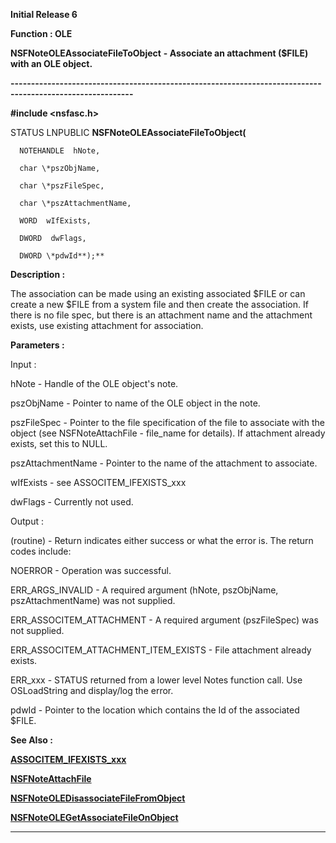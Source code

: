 




<!--
 /\* Font Definitions \*/
 @font-face
 {font-family:Helv;
 panose-1:2 11 6 4 2 2 2 3 2 4;}
@font-face
 {font-family:"Cambria Math";
 panose-1:2 4 5 3 5 4 6 3 2 4;}
 /\* Style Definitions \*/
 p.MsoNormal, li.MsoNormal, div.MsoNormal
 {margin-top:0cm;
 margin-right:0cm;
 margin-bottom:8.0pt;
 margin-left:0cm;
 line-height:107%;
 font-size:11.0pt;
 font-family:"Calibri",sans-serif;}
.MsoChpDefault
 {font-size:11.0pt;}
.MsoPapDefault
 {margin-bottom:8.0pt;
 line-height:107%;}
 /\* Page Definitions \*/
 @page WordSection1
 {size:612.0pt 792.0pt;
 margin:72.0pt 72.0pt 72.0pt 72.0pt;}
div.WordSection1
 {page:WordSection1;}
-->




**Initial Release 6**



**Function : OLE**



**NSFNoteOLEAssociateFileToObject** **- Associate
an attachment ($FILE) with an OLE object.**


**----------------------------------------------------------------------------------------------------------**



**#include <nsfasc.h>**



STATUS
LNPUBLIC **NSFNoteOLEAssociateFileToObject(**  

      NOTEHANDLE  hNote,  

      char \*pszObjName,  

      char \*pszFileSpec,  

      char \*pszAttachmentName,  

      WORD  wIfExists,  

      DWORD  dwFlags,  

      DWORD \*pdwId**);**



**Description :**



The
association can be made using an existing associated $FILE or can create a new
$FILE from a system file and then create the association.  If there is no file
spec, but there is an attachment name and the attachment exists, use existing
attachment for association.


 


**Parameters :**



Input :  

hNote  -  Handle of the OLE object's note.  

  

pszObjName  -  Pointer to name of the OLE object in the note.  

  

pszFileSpec  -  Pointer to the file specification of the file to associate with
the object (see NSFNoteAttachFile - file\_name for details).  If attachment
already exists, set this to NULL.  

  

pszAttachmentName  -  Pointer to the name of the attachment to associate.  

  

wIfExists  -  see ASSOCITEM\_IFEXISTS\_xxx  

  

dwFlags  -  Currently not used.  

  




Output :  

(routine)  -  Return indicates either success or what the error is. The return
codes include:   

  

NOERROR - Operation was successful.  

  

ERR\_ARGS\_INVALID - A required argument (hNote, pszObjName, pszAttachmentName)
was not supplied.  

  

ERR\_ASSOCITEM\_ATTACHMENT - A required argument (pszFileSpec) was not supplied.  

  

ERR\_ASSOCITEM\_ATTACHMENT\_ITEM\_EXISTS - File attachment already exists.  

  

ERR\_xxx - STATUS returned from a lower level Notes function call.  Use
OSLoadString and display/log the error.  

  

  

pdwId  -  Pointer to the location which contains the Id of the associated
$FILE.  

  




 **See Also :**


**[ASSOCITEM\_IFEXISTS\_xxx](ASSOCITEM_IFEXISTS_xxx.md)**


**[NSFNoteAttachFile](NSFNoteAttachFile.md)**


**[NSFNoteOLEDisassociateFileFromObject](NSFNoteOLEDisassociateFileFromObject.md)**


**[NSFNoteOLEGetAssociateFileOnObject](NSFNoteOLEGetAssociateFileOnObject.md)**



----------------------------------------------------------------------------------------------------------


 





